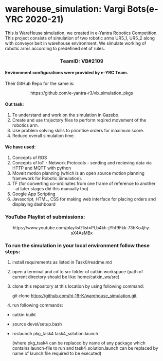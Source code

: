 # warehouse_simulation: Vargi Bots(e-YRC 2020-21)
This is WareHouse simulation, we created in e-Yantra Robotics Competition. This project consists of simulation of two robotic arms UR5_1, UR5_2 along with conveyor belt in warehouse environment. We simulate working of robotic arms according to predefined set of rules. 

### <p align='center'> TeamID: VB#2109 </p>

#### Environment configurations were provided by e-YRC Team. 
Their GitHub Repo for the same is:

<p align='center'>  https://github.com/e-yantra-r3/vb_simulation_pkgs </p>

#### Out task: 
1) To understand and work on the simulation in Gazebo.
2) Create and use trajectory files to perform reqired movement of the robotics arm.
3) Use problem solving skills to prioritise orders for maximum score.
4) Reduce overall simulation time. 



#### We have used:
1) Concepts of ROS 
2) Concepts of IoT - Network Protocols - sending and recieving data via HTTP and MQTT with python
3) MoveIt motion planning (which is an open source motion planning framework for Robotic Simulation).
4) TF (for converting co-ordinates from one frame of reference to another - at later stages did this manually too)
5) Google App Scripting
6) Javascript, HTML, CSS for making web interface for placing orders and displaying dashboard




### YouTube Playlist of submissions:
<p align='center'> https://www.youtube.com/playlist?list=PLb4kh-jYhf9Fkk-73hKoJjhy-sX4AsMBx </p>


### To run the simulation in your local environment follow these steps: 

1) install requirements as listed in Task0/readme.md

2) open a terminal and cd to src folder of catkin workspace
    (path of current directory should be like: home/catkin_ws/src)
    
3) clone this repository at this location by using following command:
    
    git clone https://github.com/hi-18-K/warehouse_simulation.git

4) run following commands:
  - catkin build
  - source devel/setup.bash
  - roslaunch pkg_task4 task4_solution.launch
    
    (where pkg_task4 can be replaced by name of any package which contains launch-file to run and task4_solution.launch can be replaced by name of launch file required to be executed)
